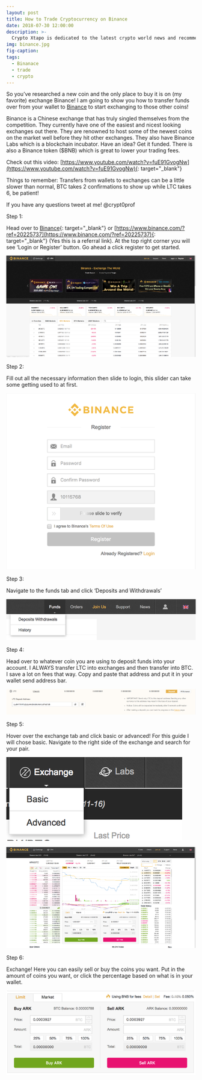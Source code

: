 ```yaml
---
layout: post
title: How to Trade Cryptocurrency on Binance
date: 2018-07-30 12:00:00
description: >-
  Crypto Xtapo is dedicated to the latest crypto world news and recommendations, including stories from Coinbase, the most popular place to buy and sell digital ...
img: binance.jpg
fig-caption:
tags:
  - Binanace
  - trade
  - crypto
---
```


So you’ve researched a new coin and the only place to buy it is on (my favorite) exchange Binance! I am going to show you how to transfer funds over from your wallet to [Binance](https://www.binance.com/?ref=20225737) to start exchanging to those other coins!

Binance is a Chinese exchange that has truly singled themselves from the competition. They currently have one of the easiest and nicest looking exchanges out there. They are renowned to host some of the newest coins on the market well before they hit other exchanges. They also have Binance Labs which is a blockchain incubator. Have an idea? Get it funded. There is also a Binance token ($BNB) which is great to lower your trading fees.

Check out this video: [https://www.youtube.com/watch?v=fuE91GvogNw](https://www.youtube.com/watch?v=fuE91GvogNw){: target="_blank"}

Things to remember: Transfers from wallets to exchanges can be a little slower than normal, BTC takes 2 confirmations to show up while LTC takes 6, be patient!

If you have any questions tweet at me! @crypt0prof

Step 1:

Head over to [Binance](https://www.binance.com/?ref=20225737){: target="_blank"} or [https://www.binance.com/?ref=20225737](https://www.binance.com/?ref=20225737){: target="_blank"} (Yes this is a referral link). At the top right corner you will see ‘Login or Register’ button. Go ahead a click register to get started.

![](/uploads/how-to-trade-cryptocurrency-on-binance.png)

Step 2:

Fill out all the necessary information then slide to login, this slider can take some getting used to at first.

![](/uploads/how-to-trade-cryptocurrency-on-binance-2.png)

Step 3:

Navigate to the funds tab and click ‘Deposits and Withdrawals’

![](/uploads/how-to-trade-cryptocurrency-on-binance-3.png)

Step 4:

Head over to whatever coin you are using to deposit funds into your account. I ALWAYS transfer LTC into exchanges and then transfer into BTC. I save a lot on fees that way. Copy and paste that address and put it in your wallet send address bar.

![](/uploads/how-to-trade-cryptocurrency-on-binance-4.png)

Step 5:

Hover over the exchange tab and click basic or advanced! For this guide I will chose basic. Navigate to the right side of the exchange and search for your pair.

![](/uploads/how-to-trade-cryptocurrency-on-binance-5.png)

![](/uploads/how-to-trade-cryptocurrency-on-binance-6.png)

Step 6:

Exchange! Here you can easily sell or buy the coins you want. Put in the amount of coins you want, or click the percentage based on what is in your wallet.

![](/uploads/how-to-trade-cryptocurrency-on-binance-7.png)
